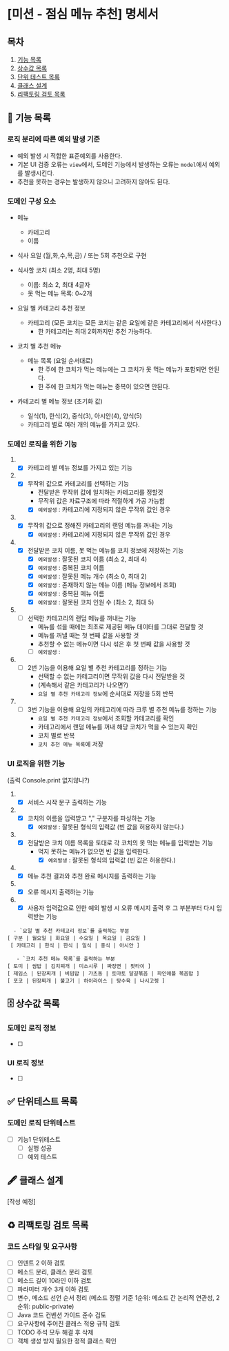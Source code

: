 # [미션 - 점심 메뉴 추천] 명세서

## 목차

1. [기능 목록](#-기능-목록)
2. [상수값 목록](#-상수값-목록)
3. [단위 테스트 목록](#-단위테스트-목록)
4. [클래스 설계](#-클래스-설계)
5. [리팩토링 검토 목록](#%EF%B8%8F-리팩토링-검토-목록)

## 🚀 기능 목록

### 로직 분리에 따른 예외 발생 기준

- 예외 발생 시 적합한 표준예외를 사용한다.
- 기본 UI 검증 오류는 `view`에서, 도메인 기능에서 발생하는 오류는 `model`에서 예외를 발생시킨다.
- 추천을 못하는 경우는 발생하지 않으니 고려하지 않아도 된다.

### 도메인 구성 요소

- 메뉴
    - 카테고리
    - 이름
- 식사 요일 (월,화,수,목,금) / 또는 5회 추천으로 구현
- 식사할 코치 (최소 2명, 최대 5명)
    - 이름: 최소 2, 최대 4글자
    - 못 먹는 메뉴 목록: 0~2개
- 요일 별 카테고리 추천 정보
    - 카테고리 (모든 코치는 모든 코치는 같은 요일에 같은 카테고리에서 식사한다.)
        * 한 카테고리는 최대 2회까지만 추천 가능하다.
- 코치 별 추천 메뉴
    - 메뉴 목록 (요일 순서대로)
        * 한 주에 한 코치가 먹는 메뉴에는 그 코치가 못 먹는 메뉴가 포함되면 안된다.
        * 한 주에 한 코치가 먹는 메뉴는 중복이 있으면 안된다.

- 카테고리 별 메뉴 정보 (초기화 값)
    - 일식(1), 한식(2), 중식(3), 아시안(4), 양식(5)
    - 카테고리 별로 여러 개의 메뉴를 가지고 있다.

### 도메인 로직을 위한 기능

1.
    - [x] 카테고리 별 메뉴 정보를 가지고 있는 기능
2.
    - [x] 무작위 값으로 카테고리를 선택하는 기능
        - 전달받은 무작위 값에 일치하는 카테고리를 정할것
        - 무작위 값은 자료구조에 따라 적절하게 가공 가능함
        - [x] `예외발생` : 카테고리에 지정되지 않은 무작위 값인 경우

3.
    - [x] 무작위 값으로 정해진 카테고리의 랜덤 메뉴를 꺼내는 기능
        - [x] `예외발생` : 카테고리에 지정되지 않은 무작위 값인 경우
4.
    - [x] 전달받은 코치 이름, 못 먹는 메뉴를 코치 정보에 저장하는 기능
        - [x] `예외발생` : 잘못된 코치 이름 (최소 2, 최대 4)
        - [x] `예외발생` : 중복된 코치 이름
        - [x] `예외발생` : 잘못된 메뉴 개수 (최소 0, 최대 2)
        - [x] `예외발생` : 존재하지 않는 메뉴 이름 (메뉴 정보에서 조회)
        - [x] `예외발생` : 중복된 메뉴 이름
        - [x] `예외발생` : 잘못된 코치 인원 수 (최소 2, 최대 5)

5.
    - [ ] 선택한 카테고리의 랜덤 메뉴를 꺼내는 기능
        - 메뉴를 섞을 때에는 최초로 제공된 메뉴 데이터를 그대로 전달할 것
        - 메뉴를 꺼낼 때는 첫 번째 값을 사용할 것
        - 추천할 수 없는 메뉴이면 다시 섞은 후 첫 번째 값을 사용할 것
        - [ ] `예외발생` :
6.
    - [ ] 2번 기능을 이용해 요일 별 추천 카테고리를 정하는 기능
        - 선택할 수 없는 카테고리이면 무작위 값을 다시 전달받을 것
        - (계속해서 같은 카테고리가 나오면?)
        - `요일 별 추천 카테고리 정보`에 순서대로 저장을 5회 반복
7.
    - [ ] 3번 기능을 이용해 요일의 카테고리에 따라 크루 별 추천 메뉴를 정하는 기능
        - `요일 별 추천 카테고리 정보`에서 조회할 카테고리를 확인
        - 카테고리에서 랜덤 메뉴를 꺼내 해당 코치가 먹을 수 있는지 확인
        - 코치 별로 반복
        - `코치 추천 메뉴 목록`에 저장

### UI 로직을 위한 기능

(출력 Console.print 없지않나?)

1.
    - [x] 서비스 시작 문구 출력하는 기능
2.
    - [x] 코치의 이름을 입력받고 "," 구분자를 파싱하는 기능
        - [x] `예외발생` : 잘못된 형식의 입력값 (빈 값을 허용하지 않는다.)
3.
    - [x] 전달받은 코치 이름 목록을 토대로 각 코치의 못 먹는 메뉴를 입력받는 기능
        - 먹지 못하는 메뉴가 없으면 빈 값을 입력한다.
            - [x] `예외발생` : 잘못된 형식의 입력값 (빈 값은 허용한다.)
4.
    - [x] 메뉴 추천 결과와 추천 완료 메시지를 출력하는 기능

5.
    - [x] 오류 메시지 출력하는 기능
6.
    - [x] 사용자 입력값으로 인한 예외 발생 시 오류 메시지 출력 후 그 부분부터 다시 입력받는 기능

 ```
   - `요일 별 추천 카테고리 정보`를 출력하는 부분
 [ 구분 | 월요일 | 화요일 | 수요일 | 목요일 | 금요일 ]
  [ 카테고리 | 한식 | 한식 | 일식 | 중식 | 아시안 ]
 ```

 ```
    - `코치 추천 메뉴 목록`를 출력하는 부분
[ 토미 | 쌈밥 | 김치찌개 | 미소시루 | 짜장면 | 팟타이 ]
[ 제임스 | 된장찌개 | 비빔밥 | 가츠동 | 토마토 달걀볶음 | 파인애플 볶음밥 ]
[ 포코 | 된장찌개 | 불고기 | 하이라이스 | 탕수육 | 나시고렝 ]
 ```

## 🗄 상수값 목록

### 도메인 로직 정보

- [ ]

### UI 로직 정보

- [ ]

## ✅ 단위테스트 목록

### 도메인 로직 단위테스트

- [ ] 기능1 단위테스트
    - [ ] 실행 성공
    - [ ] 예외 테스트

## 🖋 클래스 설계

[작성 예정]

## ♻️ 리팩토링 검토 목록

### 코드 스타일 및 요구사항

- [ ] 인덴트 2 이하 검토
- [ ] 메소드 분리, 클래스 분리 검토
- [ ] 메소드 길이 10라인 이하 검토
- [ ] 파라미터 개수 3개 이하 검토
- [ ] 변수, 메소드 선언 순서 정리 (메소드 정렬 기준 1순위: 메소드 간 논리적 연관성, 2순위: public-private)
- [ ] Java 코드 컨벤션 가이드 준수 검토
- [ ] 요구사항에 주어진 클래스 적용 규칙 검토
- [ ] TODO 주석 모두 해결 후 삭제
- [ ] 객체 생성 방지 필요한 정적 클래스 확인